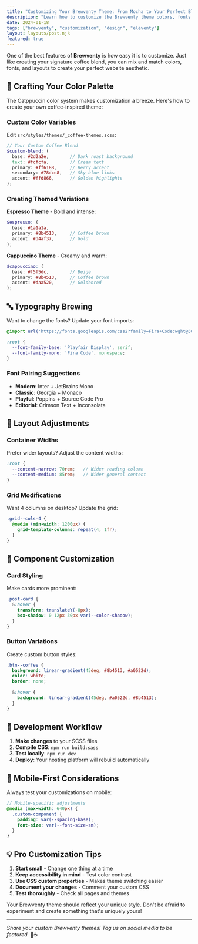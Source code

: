 ```yaml
---
title: "Customizing Your Brewventy Theme: From Mocha to Your Perfect Blend"
description: "Learn how to customize the Brewventy theme colors, fonts, and layout to create your unique coffee shop aesthetic."
date: 2024-01-18
tags: ["brewventy", "customization", "design", "eleventy"]
layout: layouts/post.njk
featured: true
---
```


One of the best features of **Brewventy** is how easy it is to customize. Just like creating your signature coffee blend, you can mix and match colors, fonts, and layouts to create your perfect website aesthetic.

## 🎨 Crafting Your Color Palette

The Catppuccin color system makes customization a breeze. Here's how to create your own coffee-inspired theme:

### Custom Color Variables

Edit `src/styles/themes/_coffee-themes.scss`:

```scss
// Your Custom Coffee Blend
$custom-blend: (
  base: #2d2a2e,        // Dark roast background
  text: #fcfcfa,        // Cream text
  primary: #ff6188,     // Berry accent
  secondary: #78dce8,   // Sky blue links
  accent: #ffd866,      // Golden highlights
);
```

### Creating Themed Variations

**Espresso Theme** - Bold and intense:
```scss
$espresso: (
  base: #1a1a1a,
  primary: #8b4513,     // Coffee brown
  accent: #d4af37,      // Gold
);
```

**Cappuccino Theme** - Creamy and warm:
```scss
$cappuccino: (
  base: #f5f5dc,        // Beige
  primary: #8b4513,     // Coffee brown
  accent: #daa520,      // Goldenrod
);
```

## 🔤 Typography Brewing

Want to change the fonts? Update your font imports:

```scss
@import url('https://fonts.googleapis.com/css2?family=Fira+Code:wght@300;400;500&family=Playfair+Display:wght@400;500;600&display=swap');

:root {
  --font-family-base: 'Playfair Display', serif;
  --font-family-mono: 'Fira Code', monospace;
}
```

### Font Pairing Suggestions

- **Modern**: Inter + JetBrains Mono
- **Classic**: Georgia + Monaco
- **Playful**: Poppins + Source Code Pro
- **Editorial**: Crimson Text + Inconsolata

## 📐 Layout Adjustments

### Container Widths
Prefer wider layouts? Adjust the content widths:

```scss
:root {
  --content-narrow: 70rem;   // Wider reading column
  --content-medium: 85rem;   // Wider general content
}
```

### Grid Modifications
Want 4 columns on desktop? Update the grid:

```scss
.grid--cols-4 {
  @media (min-width: 1200px) {
    grid-template-columns: repeat(4, 1fr);
  }
}
```

## 🎯 Component Customization

### Card Styling
Make cards more prominent:

```scss
.post-card {
  &:hover {
    transform: translateY(-8px);
    box-shadow: 0 12px 30px var(--color-shadow);
  }
}
```

### Button Variations
Create custom button styles:

```scss
.btn--coffee {
  background: linear-gradient(45deg, #8b4513, #a0522d);
  color: white;
  border: none;
  
  &:hover {
    background: linear-gradient(45deg, #a0522d, #8b4513);
  }
}
```

## 🔧 Development Workflow

1. **Make changes** to your SCSS files
2. **Compile CSS**: `npm run build:sass`
3. **Test locally**: `npm run dev`
4. **Deploy**: Your hosting platform will rebuild automatically

## 📱 Mobile-First Considerations

Always test your customizations on mobile:

```scss
// Mobile-specific adjustments
@media (max-width: 640px) {
  .custom-component {
    padding: var(--spacing-base);
    font-size: var(--font-size-sm);
  }
}
```

## 💡 Pro Customization Tips

1. **Start small** - Change one thing at a time
2. **Keep accessibility in mind** - Test color contrast
3. **Use CSS custom properties** - Makes theme switching easier
4. **Document your changes** - Comment your custom CSS
5. **Test thoroughly** - Check all pages and themes

Your Brewventy theme should reflect your unique style. Don't be afraid to experiment and create something that's uniquely yours!

---

*Share your custom Brewventy themes! Tag us on social media to be featured.* 🎨☕